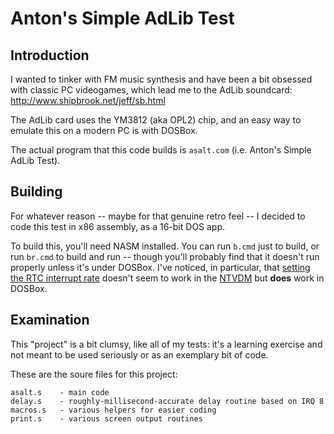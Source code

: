 Anton's Simple AdLib Test
=========================

Introduction
------------

I wanted to tinker with FM music synthesis and have been a bit
obsessed with classic PC videogames, which lead me to the AdLib
soundcard: http://www.shipbrook.net/jeff/sb.html

The AdLib card uses the YM3812 (aka OPL2) chip, and an easy way
to emulate this on a modern PC is with DOSBox.

The actual program that this code builds is `asalt.com`
(i.e. Anton's Simple AdLib Test).


Building
--------

For whatever reason -- maybe for that genuine retro feel -- I
decided to code this test in x86 assembly, as a 16-bit DOS app.

To build this, you'll need NASM installed. You can run `b.cmd`
just to build, or run `br.cmd` to build and run -- though you'll
probably find that it doesn't run properly unless it's under
DOSBox. I've noticed, in particular, that
[setting the RTC interrupt rate](http://wiki.osdev.org/RTC#Changing_Interrupt_Rate)
doesn't seem to work in the
[NTVDM](http://wiki.osdev.org/RTC#Changing_Interrupt_Rate) but
**does** work in DOSBox.


Examination
-----------

This "project" is a bit clumsy, like all of my tests: it's a
learning exercise and not meant to be used seriously or as an
exemplary bit of code.

These are the soure files for this project:

```
asalt.s    - main code
delay.s    - roughly-millisecond-accurate delay routine based on IRQ 8
macros.s   - various helpers for easier coding
print.s    - various screen output routines
```
